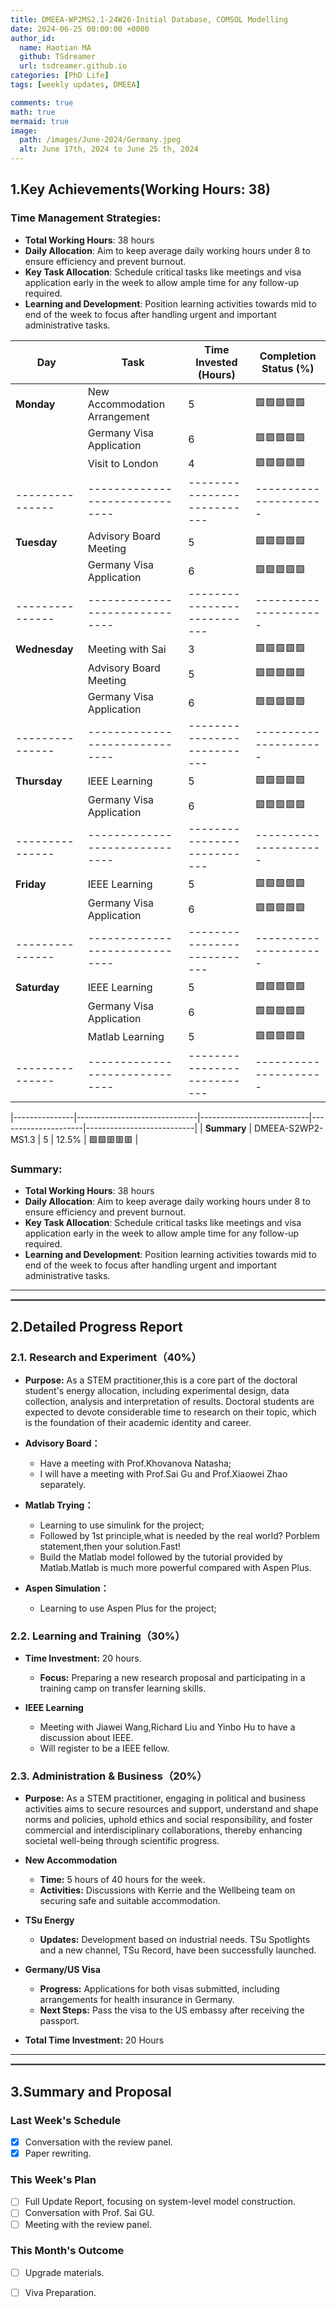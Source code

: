 ```yaml
---
title: DMEEA-WP2MS2.1-24W26-Initial Database, COMSOL Modelling
date: 2024-06-25 00:00:00 +0000
author_id:
  name: Haotian MA
  github: TSdreamer
  url: tsdreamer.github.io
categories: [PhD Life]
tags: [weekly updates, DMEEA]

comments: true
math: true
mermaid: true
image:
  path: /images/June-2024/Germany.jpeg
  alt: June 17th, 2024 to June 25 th, 2024
---
```


## 1.Key Achievements(Working Hours: 38)
### Time Management Strategies:
- **Total Working Hours**: 38 hours
- **Daily Allocation**: Aim to keep average daily working hours under 8 to ensure efficiency and prevent burnout.
- **Key Task Allocation**: Schedule critical tasks like meetings and visa application early in the week to allow ample time for any follow-up required.
- **Learning and Development**: Position learning activities towards mid to end of the week to focus after handling urgent and important administrative tasks.


| **Day**       | **Task**                     | **Time Invested (Hours)** | **Completion Status (%)** |
|---------------|------------------------------|---------------------------|---------------------------|
| **Monday**    | New Accommodation Arrangement| 5                         |🟩🟩🟩🟩🟩               |
|               | Germany Visa Application     | 6                         |🟩🟩🟩🟩🟩               |
|               | Visit to London              | 4                         |🟩🟩🟩🟩🟩                     |
|---------------|------------------------------|---------------------------|---------------------|---------------------------|
| **Tuesday**   | Advisory Board Meeting       | 5                         |🟩🟩🟩🟩🟩                |
|               | Germany Visa Application     | 6                         |🟩🟩🟩🟩🟩             |
|---------------|------------------------------|---------------------------|---------------------|---------------------------|
| **Wednesday**      | Meeting with Sai             | 3                    |🟩🟩🟩🟩🟩                      |
|               | Advisory Board Meeting       | 5                         |🟩🟩🟩🟩🟩                |
|               | Germany Visa Application     | 6                         |🟩🟩🟩🟩🟩             |
|---------------|------------------------------|---------------------------|---------------------|---------------------------|
| **Thursday**      | IEEE Learning                | 5                     |🟩🟩🟩🟩🟩                |
|               | Germany Visa Application     | 6                         |🟩🟩🟩🟩🟩             |
|---------------|------------------------------|---------------------------|---------------------|---------------------------|
| **Friday**      | IEEE Learning                | 5                       |🟩🟩🟩🟩🟩               |
|               | Germany Visa Application     | 6                         |🟩🟩🟩🟩🟩             |
|---------------|------------------------------|---------------------------|---------------------|---------------------------|
| **Saturday**      | IEEE Learning                | 5                     |🟩🟩🟩🟩🟩                |
|               | Germany Visa Application     | 6                         |🟩🟩🟩🟩🟩             |
|               | Matlab Learning              | 5                         |🟩🟩🟩🟩🟩                |
|---------------|------------------------------|---------------------------|---------------------|---------------------------|

|---------------|------------------------------|---------------------------|---------------------|---------------------------|
| **Summary**  | DMEEA-S2WP2-MS1.3        | 5                         | 12.5%               | 🟩🟩🟥🟥🟥               |

### Summary:
- **Total Working Hours**: 38 hours
- **Daily Allocation**: Aim to keep average daily working hours under 8 to ensure efficiency and prevent burnout.
- **Key Task Allocation**: Schedule critical tasks like meetings and visa application early in the week to allow ample time for any follow-up required.
- **Learning and Development**: Position learning activities towards mid to end of the week to focus after handling urgent and important administrative tasks.

---
<hr style="border: 1px solid gray;">

## **2.Detailed Progress Report**

### **2.1. Research and Experiment（40%）**
- **Purpose:** As a STEM practitioner,this is a core part of the doctoral student's energy allocation, including experimental design, data collection, analysis and interpretation of results. Doctoral students are expected to devote considerable time to research on their topic, which is the foundation of their academic identity and career.

- **Advisory Board：**
  - Have a meeting with Prof.Khovanova Natasha;
  - I will have a meeting with Prof.Sai Gu and Prof.Xiaowei Zhao separately.

- **Matlab Trying：**
  - Learning to use simulink for the project;
  - Followed by 1st principle,what is needed by the real world? Porblem statement,then your solution.Fast!
  - Build the Matlab model followed by the tutorial provided by Matlab.Matlab is much more powerful compared with Aspen Plus.
  
- **Aspen Simulation：**
  - Learning to use Aspen Plus for the project;

### **2.2. Learning and Training（30%）**
- **Time Investment:** 20 hours.
  - **Focus:** Preparing a new research proposal and participating in a training camp on transfer learning skills.

- **IEEE Learning**
  - Meeting with Jiawei Wang,Richard Liu and Yinbo Hu to have a discussion about IEEE. 
  - Will register to be a IEEE fellow.


### **2.3. Administration & Business（20%）**
- **Purpose:** As a STEM practitioner, engaging in political and business activities aims to secure resources and support, understand and shape norms and policies, uphold ethics and social responsibility, and foster commercial and interdisciplinary collaborations, thereby enhancing societal well-being through scientific progress.

- **New Accommodation**
  - **Time:** 5 hours of 40 hours for the week.
  - **Activities:** Discussions with Kerrie and the Wellbeing team on securing safe and suitable accommodation.

- **TSu Energy**
  - **Updates:** Development based on industrial needs. TSu Spotlights and a new channel, TSu Record, have been successfully launched.

- **Germany/US Visa**
  - **Progress:** Applications for both visas submitted, including arrangements for health insurance in Germany.
  - **Next Steps:** Pass the visa to the US embassy after receiving the passport.

- **Total Time Investment:** 20 Hours

---
<hr style="border: 1px solid gray;">

## **3.Summary and Proposal**

### **Last Week's Schedule**
- [x] Conversation with the review panel.
- [x] Paper rewriting.

### **This Week's Plan**
- [ ] Full Update Report, focusing on system-level model construction.
- [ ] Conversation with Prof. Sai GU.
- [ ] Meeting with the review panel.

### **This Month's Outcome**
- [ ] Upgrade materials.
- [ ] Viva Preparation.



